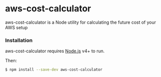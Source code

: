 # aws-cost-calculator

aws-cost-calculator is a Node utility for calculating the future cost of your AWS setup

### Installation

aws-cost-calculator requires [Node.js](https://nodejs.org/) v4+ to run.

Then:

```sh
$ npm install --save-dev aws-cost-calculator
```

